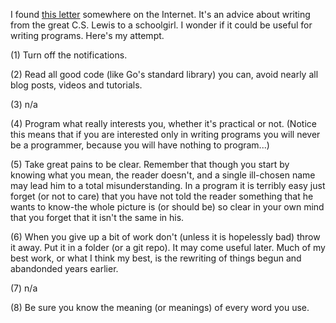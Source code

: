 I found [this letter](letter.png) somewhere on the Internet. It's an advice about writing from the great C.S. Lewis to a schoolgirl. I wonder if it could be useful for writing programs. Here's my attempt.

(1) Turn off the notifications.

(2) Read all good code (like Go's standard library) you can, avoid nearly all blog posts, videos and tutorials. 

(3) n/a

(4) Program what really interests you, whether it's practical or not. (Notice this means that if you are interested only in writing programs you will never be a programmer, because you will have nothing to program...)

(5) Take great pains to be clear. Remember that though you start by knowing what you mean, the reader doesn't, and a single ill-chosen name may lead him to a total misunderstanding. In a program it is terribly easy just forget (or not to care) that you have not told the reader something that he wants to know-the whole picture is (or should be) so clear in your own mind that you forget that it isn't the same in his.

(6) When you give up a bit of work don't (unless it is hopelessly bad) throw it away. Put it in a folder (or a git repo). It may come useful later. Much of my best work, or what I think my best, is the rewriting of things begun and abandonded years earlier.

(7) n/a

(8) Be sure you know the meaning (or meanings) of every word you use.